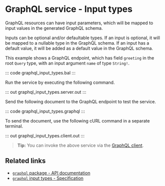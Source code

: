 # GraphQL service - Input types

GraphQL resources can have input parameters, which will be mapped to input values in the generated GraphQL schema.

Inputs can be optional and/or defaultable types. If an input is optional, it will be mapped to a nullable type in the GraphQL schema. If an input has a default value, it will be added as a default value in the GraphQL schema.

This example shows a GraphQL endpoint, which has field `greeting` in the root `Query` type, with an input argument `name` of type `String!`.

::: code graphql_input_types.bal :::

Run the service by executing the following command.

::: out graphql_input_types.server.out :::

Send the following document to the GraphQL endpoint to test the service.

::: code graphql_input_types.graphql :::

To send the document, use the following cURL command in a separate terminal.

::: out graphql_input_types.client.out :::

>**Tip:** You can invoke the above service via the [GraphQL client](/learn/by-example/graphql-client/).

## Related links
- [`graphql` package - API documentation](https://lib.ballerina.io/ballerina/graphql/latest)
- [`graphql` input types - Specification](/spec/graphql/#45-input-types)
